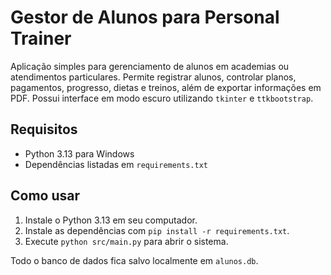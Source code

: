 # Gestor de Alunos para Personal Trainer

Aplicação simples para gerenciamento de alunos em academias ou atendimentos particulares.
Permite registrar alunos, controlar planos, pagamentos, progresso, dietas e treinos, além de exportar
informações em PDF. Possui interface em modo escuro utilizando `tkinter` e `ttkbootstrap`.

## Requisitos
- Python 3.13 para Windows
- Dependências listadas em `requirements.txt`

## Como usar
1. Instale o Python 3.13 em seu computador.
2. Instale as dependências com `pip install -r requirements.txt`.
3. Execute `python src/main.py` para abrir o sistema.

Todo o banco de dados fica salvo localmente em `alunos.db`.
